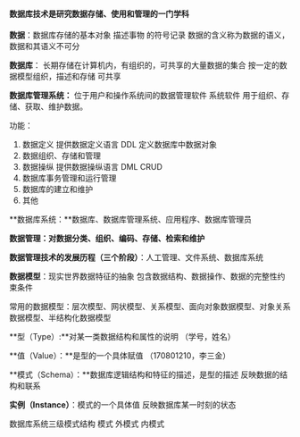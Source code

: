 #### 数据库技术是研究数据存储、使用和管理的一门学科

**数据**：数据库存储的基本对象  描述事物 的符号记录 数据的含义称为数据的语义，数据和其语义不可分

**数据库**： 长期存储在计算机内，有组织的，可共享的大量数据的集合     按一定的数据模型组织，描述和存储 可共享 

**数据库管理系统：** 位于用户和操作系统间的数据管理软件  系统软件  用于组织、存储、获取、维护数据。

功能： 

1. 数据定义   提供数据定义语言 DDL 定义数据库中数据对象
2. 数据组织、存储和管理
3. 数据操纵     提供数据操纵语言  DML CRUD
4. 数据库事务管理和运行管理
5. 数据库的建立和维护
6. 其他 

**数据库系统：**数据库、数据库管理系统、应用程序、数据库管理员

**数据管理：**对数据分类、组织、编码、存储、检索和**维护**

**数据管理技术的发展历程（三个阶段）**：人工管理、文件系统、数据库系统

**数据模型**：现实世界数据特征的抽象  包含数据结构、数据操作、数据的完整性约束条件 

常用的数据模型：层次模型、网状模型、关系模型、面向对象数据模型、对象关系数据模型、半结构化数据模型

**型（Type）:**对某一类数据结构和属性的说明 （学号，姓名）

**值（Value）：**是型的一个具体赋值 （170801210，李三金）

**模式（Schema）：**数据库逻辑结构和特征的描述，是型的描述 反映数据的结构和联系 

**实例（Instance）**：模式的一个具体值 反映数据库某一时刻的状态

数据库系统三级模式结构  模式 外模式 内模式

